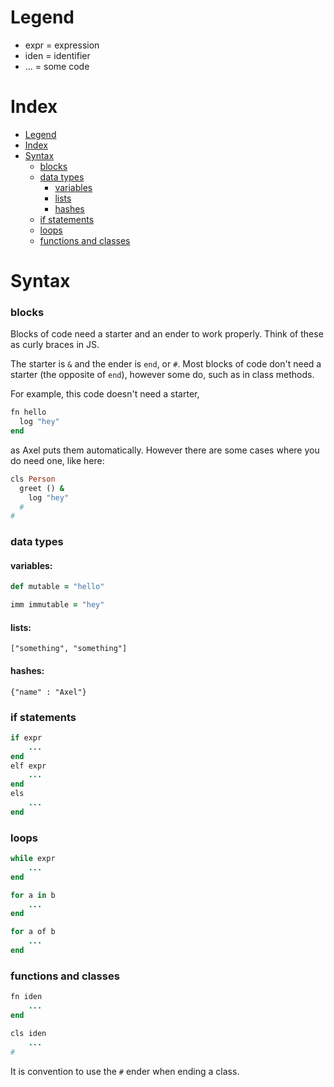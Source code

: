 # Legend

- expr = expression
- iden = identifier
- ... = some code

# Index
- [Legend](https://github.com/ezrael-git/Axel/blob/development/src/data/grammar.md#Legend)
- [Index](https://github.com/ezrael-git/Axel/blob/development/src/data/grammar.md#Index)
- [Syntax](https://github.com/ezrael-git/Axel/blob/development/src/data/grammar.md#Syntax)
  - [blocks](https://github.com/ezrael-git/Axel/blob/development/src/data/grammar.md#blocks)
  - [data types](https://github.com/ezrael-git/Axel/blob/development/src/data/grammar.md#data-types)
    - [variables](https://github.com/ezrael-git/Axel/blob/development/src/data/grammar.md#variables)
    - [lists](https://github.com/ezrael-git/Axel/blob/development/src/data/grammar.md#lists)
    - [hashes](https://github.com/ezrael-git/Axel/blob/development/src/data/grammar.md#hashes)
  - [if statements](https://github.com/ezrael-git/Axel/blob/development/src/data/grammar.md#if-statements)
  - [loops](https://github.com/ezrael-git/Axel/blob/development/src/data/grammar.md#loops)
  - [functions and classes](https://github.com/ezrael-git/Axel/blob/development/src/data/grammar.md#functions-and-classes)












# Syntax

### blocks
Blocks of code need a starter and an ender to work properly. Think of these as curly braces in JS.

The starter is `&` and the ender is `end`, or `#`.
Most blocks of code don't need a starter (the opposite of `end`), however some do, such as in class methods.

For example, this code doesn't need a starter,
```rb
fn hello
  log "hey"
end
```
as Axel puts them automatically. However there are some cases where you do need one, like here:
```rb
cls Person
  greet () &
    log "hey"
  #
#
```

### data types
#### variables:
```rb
def mutable = "hello"

imm immutable = "hey"
```
#### lists:
```
["something", "something"]
```
#### hashes:
```
{"name" : "Axel"}
```

### if statements
```rb
if expr
    ...
end
elf expr
    ...
end
els
    ...
end
```


### loops
```rb
while expr
    ...
end

for a in b
    ...
end

for a of b
    ...
end
```


### functions and classes
```rb
fn iden
    ...
end

cls iden
    ...
#
```
It is convention to use the `#` ender when ending a class.

